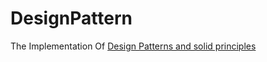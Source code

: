 # DesignPattern
The Implementation Of [Design Patterns and solid principles](https://www.udemy.com/course/design-patterns-csharp-dotnet)
